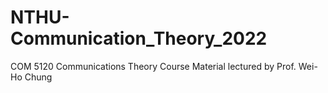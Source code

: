 # NTHU-Communication_Theory_2022
COM 5120 Communications Theory Course Material lectured by Prof. Wei-Ho Chung
